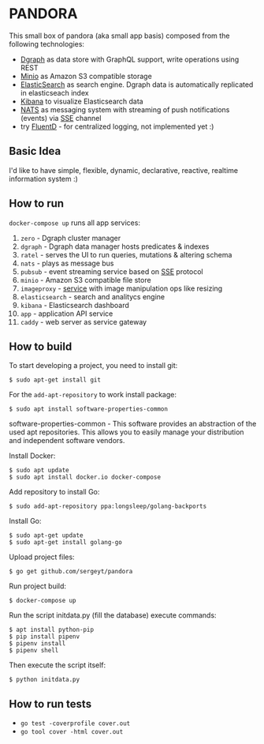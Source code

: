 # PANDORA

This small box of pandora (aka small app basis) composed from the following technologies:

* [Dgraph](https://dgraph.io/) as data store with GraphQL support, write operations using REST
* [Minio](https://www.minio.io/) as Amazon S3 compatible storage
* [ElasticSearch](https://www.elastic.co/products/elasticsearch) as search engine. Dgraph data is automatically replicated in elasticseach index
* [Kibana](https://www.elastic.co/products/kibana) to visualize Elasticsearch data
* [NATS](https://nats.io/) as messaging system with streaming of push notifications (events) via [SSE](https://en.wikipedia.org/wiki/Server-sent_events) channel
* try [FluentD](https://www.fluentd.org/) - for centralized logging, not implemented yet :)

## Basic Idea

I'd like to have simple, flexible, dynamic, declarative, reactive, realtime information system :)

## How to run

`docker-compose up` runs all app services:

1. `zero` - Dgraph cluster manager
1. `dgraph` - Dgraph data manager hosts predicates & indexes
1. `ratel` - serves the UI to run queries, mutations & altering schema
1. `nats` - plays as message bus
1. `pubsub` - event streaming service based on [SSE](https://en.wikipedia.org/wiki/Server-sent_events) protocol
1. `minio` - Amazon S3 compatible file store
1. `imageproxy` - [service](https://willnorris.com/go/imageproxy) with image manipulation ops like resizing
1. `elasticsearch` - search and analitycs engine
1. `kibana` - Elasticsearch dashboard
1. `app` - application API service
1. `caddy` - web server as service gateway

## How to build

To start developing a project, you need to
install git:

    $ sudo apt-get install git

For the `add-apt-repository` to work install package:

    $ sudo apt install software-properties-common

software-properties-common - This software provides an abstraction of the used apt repositories. This allows you to easily manage your distribution and independent software vendors.

Install Docker:

    $ sudo apt update
    $ sudo apt install docker.io docker-compose

Add repository to install Go:

    $ sudo add-apt-repository ppa:longsleep/golang-backports

Install Go:

    $ sudo apt-get update
    $ sudo apt-get install golang-go

Upload project files:

    $ go get github.com/sergeyt/pandora 

Run project build:

    $ docker-compose up 

Run the script initdata.py (fill the database) execute commands:

    $ apt install python-pip
    $ pip install pipenv
    $ pipenv install
    $ pipenv shell

Then execute the script itself:

    $ python initdata.py

## How to run tests

* `go test -coverprofile cover.out`
* `go tool cover -html cover.out`
